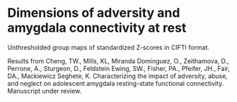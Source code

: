 # Dimensions of adversity and amygdala connectivity at rest

Unthresholded group maps of standardized Z-scores in CIFTI format. 

Results from Cheng, TW., Mills, KL, Miranda Dominguez, O., Zeithamova, D., Perrone, A., Sturgeon, D., Feldstein Ewing, SW., Fisher, PA., Pfeifer, JH., Fair, DA., Mackiewicz Seghete, K. Characterizing the impact of adversity, abuse, and neglect on adolescent amygdala resting-state functional connectivity. Manuscript under review.

